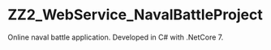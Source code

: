# ZZ2_WebService_NavalBattleProject
Online naval battle application. Developed in C# with .NetCore 7.
